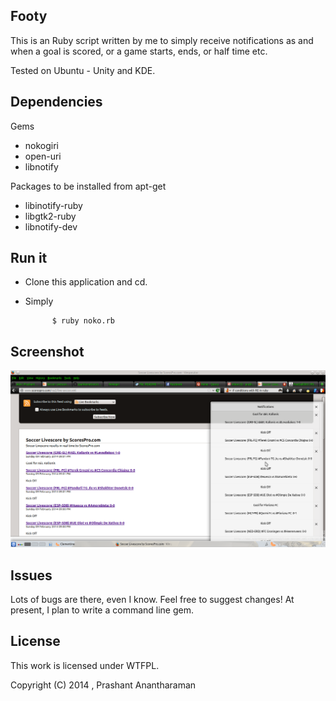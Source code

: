 Footy
--------------------

This is an Ruby script written by me to simply receive notifications as and when a goal is scored, or a game starts, ends, or half time etc. 

Tested on Ubuntu - Unity and KDE. 

Dependencies
-------------------
Gems

- nokogiri
- open-uri
- libnotify


Packages to be installed from apt-get

- libinotify-ruby 
- libgtk2-ruby 
- libnotify-dev

Run it
---------------
- Clone this application and cd. 
- Simply
        
            $ ruby noko.rb

Screenshot
-----------------
![Screenshot on KDE](./screen.png)


Issues
---------------
Lots of bugs are there, even I know. Feel free to suggest changes! At present, I plan to write a command line gem. 

License
-----------------
This work is licensed under WTFPL.

Copyright (C) 2014 , Prashant Anantharaman
